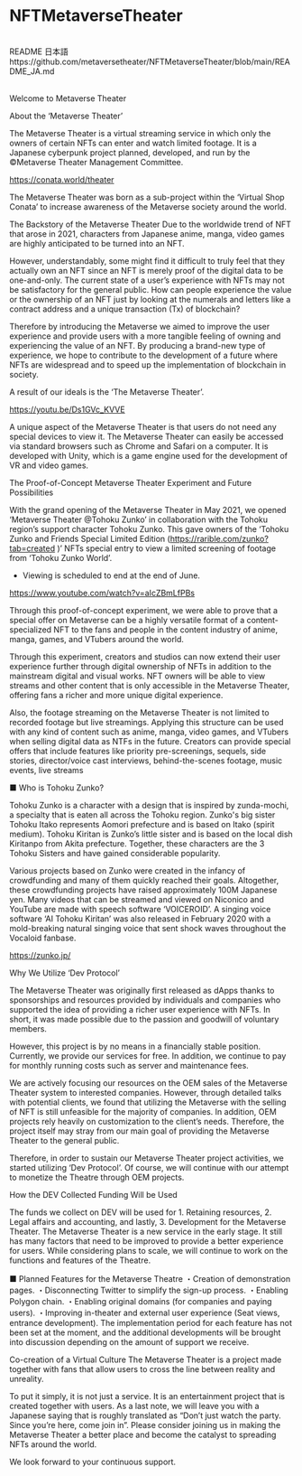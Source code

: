 # NFTMetaverseTheater

<br/>
README 日本語 <br/>
https://github.com/metaversetheater/NFTMetaverseTheater/blob/main/README_JA.md <br/>
<br/>


Welcome to Metaverse Theater

About the ‘Metaverse Theater’

The Metaverse Theater is a virtual streaming service in which only the owners of certain NFTs can enter and watch limited footage. It is a Japanese cyberpunk project planned, developed, and run by the ©Metaverse Theater Management Committee.

https://conata.world/theater


The Metaverse Theater was born as a sub-project within the ‘Virtual Shop Conata’ to increase awareness of the Metaverse society around the world.

The Backstory of the Metaverse Theater
Due to the worldwide trend of NFT that arose in 2021, characters from Japanese anime, manga, video games are highly anticipated to be turned into an NFT.

However, understandably, some might find it difficult to truly feel that they actually own an NFT since an NFT is merely proof of the digital data to be one-and-only. The current state of a user’s experience with NFTs may not be satisfactory for the general public. How can people experience the value or the ownership of an NFT just by looking at the numerals and letters like a contract address and a unique transaction (Tx) of blockchain?

Therefore by introducing the Metaverse we aimed to improve the user experience and provide users with a more tangible feeling of owning and experiencing the value of an NFT. By producing a brand-new type of experience, we hope to contribute to the development of a future where NFTs are widespread and to speed up the implementation of blockchain in society.

A result of our ideals is the ‘The Metaverse Theater’.

https://youtu.be/Ds1GVc_KVVE

A unique aspect of the Metaverse Theater is that users do not need any special devices to view it. The Metaverse Theater can easily be accessed via standard browsers such as Chrome and Safari on a computer. It is developed with Unity, which is a game engine used for the development of VR and video games.

The Proof-of-Concept Metaverse Theater Experiment and Future Possibilities

With the grand opening of the Metaverse Theater in May 2021, we opened ‘Metaverse Theater @Tohoku Zunko’ in collaboration with the Tohoku region’s support character Tohoku Zunko. This gave owners of the ‘Tohoku Zunko and Friends Special Limited Edition (https://rarible.com/zunko?tab=created )’ NFTs special entry to view a limited screening of footage from ‘Tohoku Zunko World’.

* Viewing is scheduled to end at the end of June.

https://www.youtube.com/watch?v=aIcZBmLfPBs

Through this proof-of-concept experiment, we were able to prove that a special offer on Metaverse can be a highly versatile format of a content-specialized NFT to the fans and people in the content industry of anime, manga, games, and VTubers around the world.

Through this experiment, creators and studios can now extend their user experience further through digital ownership of NFTs in addition to the mainstream digital and visual works. NFT owners will be able to view streams and other content that is only accessible in the Metaverse Theater, offering fans a richer and more unique digital experience.

Also, the footage streaming on the Metaverse Theater is not limited to recorded footage but live streamings. Applying this structure can be used with any kind of content such as anime, manga, video games, and VTubers when selling digital data as NTFs in the future. Creators can provide special offers that include features like priority pre-screenings, sequels, side stories, director/voice cast interviews, behind-the-scenes footage, music events, live streams

■ Who is Tohoku Zunko?

Tohoku Zunko is a character with a design that is inspired by zunda-mochi, a specialty that is eaten all across the Tohoku region. Zunko's big sister Tohoku Itako represents Aomori prefecture and is based on Itako (spirit medium). Tohoku Kiritan is Zunko’s little sister and is based on the local dish Kiritanpo from Akita prefecture. Together, these characters are the 3 Tohoku Sisters and have gained considerable popularity.

Various projects based on Zunko were created in the infancy of crowdfunding and many of them quickly reached their goals. Altogether, these crowdfunding projects have raised approximately 100M Japanese yen. Many videos that can be streamed and viewed on Niconico and YouTube are made with speech software ‘VOICEROID’. A singing voice software ‘AI Tohoku Kiritan’ was also released in February 2020 with a mold-breaking natural singing voice that sent shock waves throughout the Vocaloid fanbase.

https://zunko.jp/ 

Why We Utilize ‘Dev Protocol’

The Metaverse Theater was originally first released as dApps thanks to sponsorships and resources provided by individuals and companies who supported the idea of providing a richer user experience with NFTs. In short, it was made possible due to the passion and goodwill of voluntary members.

However, this project is by no means in a financially stable position. Currently, we provide our services for free. In addition, we continue to pay for monthly running costs such as server and maintenance fees.

We are actively focusing our resources on the OEM sales of the Metaverse Theater system to interested companies. However, through detailed talks with potential clients, we found that utilizing the Metaverse with the selling of NFT is still unfeasible for the majority of companies.
In addition, OEM projects rely heavily on customization to the client’s needs. Therefore, the project itself may stray from our main goal of providing the Metaverse Theater to the general public.

Therefore, in order to sustain our Metaverse Theater project activities, we started utilizing ‘Dev Protocol’. Of course, we will continue with our attempt to monetize the Theatre through OEM projects.

How the DEV Collected Funding Will be Used

The funds we collect on DEV will be used for 1. Retaining resources, 2. Legal affairs and accounting, and lastly, 3. Development for the Metaverse Theater. The Metaverse Theater is a new service in the early stage. It still has many factors that need to be improved to provide a better experience for users. While considering plans to scale, we will continue to work on the functions and features of the Theatre.

■ Planned Features for the Metaverse Theatre
・Creation of demonstration pages.
・Disconnecting Twitter to simplify the sign-up process.
・Enabling Polygon chain.
・Enabling original domains (for companies and paying users).
・Improving in-theater and external user experience (Seat views, entrance development).
The implementation period for each feature has not been set at the moment, and the additional developments will be brought into discussion depending on the amount of support we receive.

Co-creation of a Virtual Culture
The Metaverse Theater is a project made together with fans that allow users to cross the line between reality and unreality.

To put it simply, it is not just a service. It is an entertainment project that is created together with users. As a last note, we will leave you with a Japanese saying that is roughly translated as “Don’t just watch the party. Since you’re here, come join in”. Please consider joining us in making the Metaverse Theater a better place and become the catalyst to spreading NFTs around the world.

We look forward to your continuous support.
